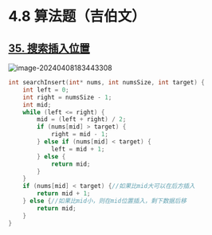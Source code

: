 # 4.8 算法题（吉伯文）

## [35. 搜索插入位置](https://leetcode.cn/problems/search-insert-position/)

![image-20240408183443308](https://like-a.oss-cn-beijing.aliyuncs.com/img/image-20240408183443308.png)



```c
int searchInsert(int* nums, int numsSize, int target) {
    int left = 0;
    int right = numsSize - 1;
    int mid;
    while (left <= right) {
        mid = (left + right) / 2;
        if (nums[mid] > target) {
            right = mid - 1;
        } else if (nums[mid] < target) {
            left = mid + 1;
        } else {
            return mid;
        }
    }
    if (nums[mid] < target) {//如果比mid大可以在后方插入
        return mid + 1;
    } else {//如果比mid小，则在mid位置插入，剩下数据后移
        return mid;
    }
}
```



